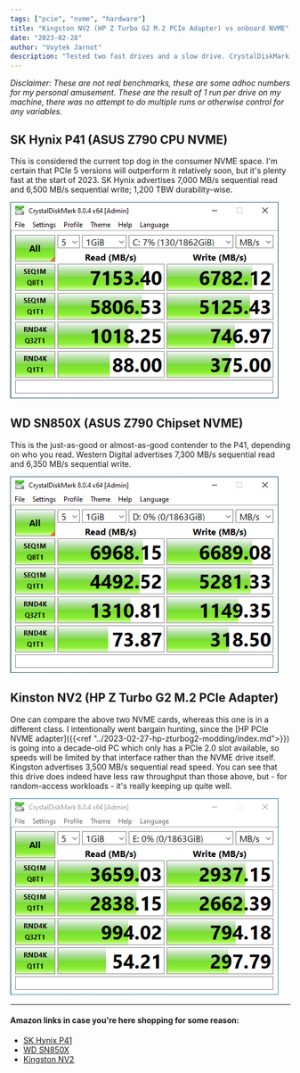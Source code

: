 ```yaml
---
tags: ["pcie", "nvme", "hardware"]
title: "Kingston NV2 (HP Z Turbo G2 M.2 PCIe Adapter) vs onboard NVME"
date: "2023-02-28"
author: "Voytek Jarnot"
description: "Tested two fast drives and a slow drive. CrystalDiskMark numbers which aren't good benchmarks, but they'll be funny to re-read in 10-20 years."
---
```


*Disclaimer: These are not real benchmarks, these are some adhoc numbers for my personal amusement. These are the result of 1 run per drive on my machine, there was no attempt
to do multiple runs or otherwise control for any variables.*

## SK Hynix P41 (ASUS Z790 CPU NVME)

This is considered the current top dog in the consumer NVME space. I'm certain that PCIe 5 versions will outperform it relatively soon, but it's plenty fast at the start of 2023.
SK Hynix advertises 7,000 MB/s sequential read and 6,500 MB/s sequential write; 1,200 TBW durability-wise.

![P41](2023-02-28-160531-crystaldiskmark-skhynixp41.png)

## WD SN850X (ASUS Z790 Chipset NVME)

This is the just-as-good or almost-as-good contender to the P41, depending on who you read. Western Digital advertises 7,300 MB/s sequential read and 6,350 MB/s sequential write.

![SN850X](2023-02-28-161106-crystaldiskmark-wdsn850x.png)

## Kinston NV2 (HP Z Turbo G2 M.2 PCIe Adapter)

One can compare the above two NVME cards, whereas this one is in a different class. I intentionally went bargain hunting, since the [HP PCIe NVME adapter]({{<ref "../2023-02-27-hp-zturbog2-modding/index.md">}}) is going into a decade-old
PC which only has a PCIe 2.0 slot available, so speeds will be limited by that interface rather than the NVME drive itself. Kingston advertises 3,500 MB/s sequential read speed. You can see
that this drive does indeed have less raw throughput than those above, but - for random-access workloads - it's really keeping up quite well.

![NV2](2023-02-28-155913-crystaldiskmark-hpnvmekingston.png)

---

#### Amazon links in case you're here shopping for some reason:

* [SK Hynix P41](https://amzn.to/3ZaxG06)
* [WD SN850X](https://amzn.to/3ZpAret)
* [Kingston NV2](https://amzn.to/3Z9CPWq)

